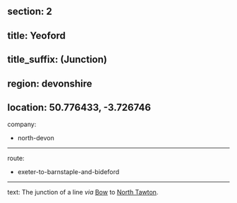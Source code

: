 section: 2
----
title: Yeoford
----
title_suffix: (Junction)
----
region: devonshire
----
location: 50.776433, -3.726746
----
company:
- north-devon
----
route:
- exeter-to-barnstaple-and-bideford
----
text: The junction of a line *via* [Bow](/stations/bow-devon) to [North Tawton](/stations/north-tawton).
